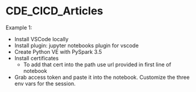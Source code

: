 # CDE_CICD_Articles

Example 1:

* Install VSCode locally
* Install plugin: jupyter notebooks plugin for vscode
* Create Python VE with PySpark 3.5
* Install certificates
  * To add that cert into the path use url provided in first line of notebook
* Grab access token and paste it into the notebook. Customize the three env vars for the session.
